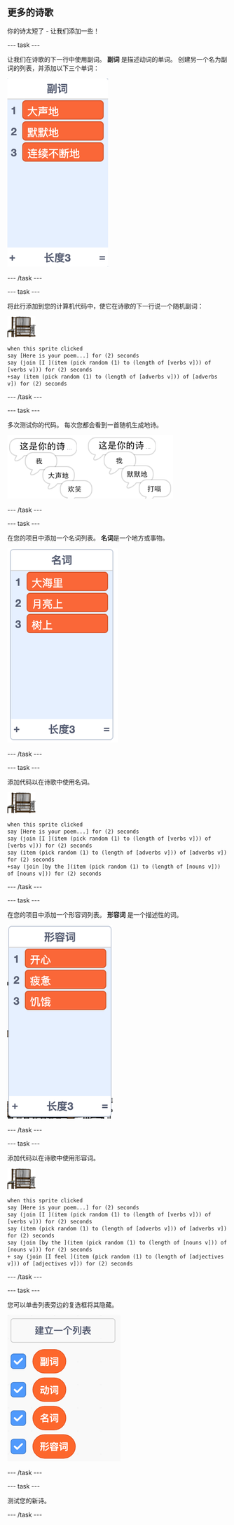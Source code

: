 ## 更多的诗歌

你的诗太短了 - 让我们添加一些！

\--- task \---

让我们在诗歌的下一行中使用副词。 **副词** 是描述动词的单词。 创建另一个名为副词的列表，并添加以下三个单词：

![副词列表：大声地、默默地、连续不断地](images/poetry-adverbs.png)

\--- /task \---

\--- task \---

将此行添加到您的计算机代码中，使它在诗歌的下一行说一个随机副词：

![计算机精灵](images/computer-sprite.png)

```blocks3
when this sprite clicked
say [Here is your poem...] for (2) seconds
say (join [I ](item (pick random (1) to (length of [verbs v])) of [verbs v])) for (2) seconds
+say (item (pick random (1) to (length of [adverbs v])) of [adverbs v]) for (2) seconds
```

\--- /task \---

\--- task \---

多次测试你的代码。 每次您都会看到一首随机生成地诗。

![带有随机生成的副词的对话框](images/poetry-adverb-test.png)

\--- /task \---

\--- task \---

在您的项目中添加一个名词列表。 **名词**是一个地方或事物。

![名词列表：大海里、月球上、树上](images/poetry-nouns.png)

\--- /task \---

\--- task \---

添加代码以在诗歌中使用名词。

![计算机精灵](images/computer-sprite.png)

```blocks3
when this sprite clicked
say [Here is your poem...] for (2) seconds
say (join [I ](item (pick random (1) to (length of [verbs v])) of [verbs v])) for (2) seconds
say (item (pick random (1) to (length of [adverbs v])) of [adverbs v]) for (2) seconds
+say (join [by the ](item (pick random (1) to (length of [nouns v])) of [nouns v])) for (2) seconds
```

\--- /task \---

\--- task \---

在您的项目中添加一个形容词列表。 **形容词** 是一个描述性的词。

![形容词列表：开心，疲惫，饥饿](images/poetry-adjectives.png)

\--- /task \---

\--- task \---

添加代码以在诗歌中使用形容词。

![计算机精灵](images/computer-sprite.png)

```blocks3
when this sprite clicked
say [Here is your poem...] for (2) seconds
say (join [I ](item (pick random (1) to (length of [verbs v])) of [verbs v])) for (2) seconds
say (item (pick random (1) to (length of [adverbs v])) of [adverbs v]) for (2) seconds
say (join [by the ](item (pick random (1) to (length of [nouns v])) of [nouns v])) for (2) seconds
+ say (join [I feel ](item (pick random (1) to (length of [adjectives v])) of [adjectives v])) for (2) seconds
```

\--- /task \---

\--- task \---

您可以单击列表旁边的复选框将其隐藏。

![选中复选框以展示列表的值](images/poetry-lists-tick.png)

\--- /task \---

\--- task \---

测试您的新诗。

\--- /task \---